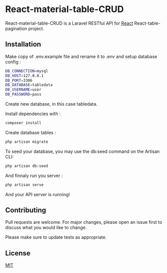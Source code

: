 # React-material-table-CRUD

React-material-table-CRUD is a Laravel RESTful API for [React](../README.md) React-table-pagination project.

## Installation

Make copy of .env.example file and rename it to .env and setup database config :

```bash
DB_CONNECTION=mysql
DB_HOST=127.0.0.1
DB_PORT=3306
DB_DATABASE=tabledata
DB_USERNAME=user
DB_PASSWORD=pass
```
Create new database, in this case tabledata.

Install dependencies with :

```bash
composer install
```

Create database tables :

```bash
php artisan migrate
```

To seed your database, you may use the db:seed command on the Artisan CLI:

```bash
php artisan db:seed
```
And finnaly run you server :

```bash
php artisan serve
```

And your API server is running!

## Contributing
Pull requests are welcome. For major changes, please open an issue first to discuss what you would like to change.

Please make sure to update tests as appropriate.

## License
[MIT](https://choosealicense.com/licenses/mit/)
